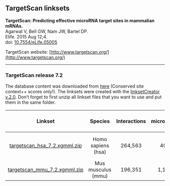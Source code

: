 ## TargetScan linksets

**TargetScan: Predicting effective microRNA target sites in mammalian mRNAs.<br/>**
Agarwal V, Bell GW, Nam JW, Bartel DP.<br/>
Elife. 2015 Aug 12;4.<br/>
doi: [10.7554/eLife.05005](http://doi.org/10.7554/eLife.05005)

TargetScan website: [http://www.targetscan.org/](http://www.targetscan.org/)

---

### TargetScan release 7.2

The database content was downloaded from [here](http://www.targetscan.org/vert_71/vert_71_data_download/) (Conserved site context++ scores only!). 
The linksets were created with the [linksetCreator v.2.0](https://github.com/CyTargetLinker/linksetCreator). Don’t forget to first unzip all linkset files that you want to use and put them in the same folder.

| **Linkset** | **Species** | **Interactions** | **microRNAs** | **Target genes** | **Supported gene identifiers** |
| :---: | :---: | :---: | :---: | :---: | :---: |
| [targetscan_hsa_7.2.xgmml.zip](https://ndownloader.figshare.com/files/21623613?private_link=d15722f53dec57f7b686) | Homo sapiens (hsa) | 264,563 | 405 | 13,077 | NCBI Gene, Ensembl, HGNC | 
|[targetscan_mmu_7.2.xgmml.zip](https://ndownloader.figshare.com/files/22790774) | Mus musculus (mmu) | 196,351 | 1,153 | 12,997 | NCBI Gene, Ensembl |
